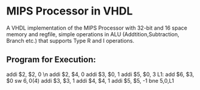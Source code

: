 # MIPS Processor in VHDL
A VHDL implementation of the MIPS Processor with 32-bit and 16 space memory and regfile, simple operations in ALU (Addtition,Subtraction, Branch etc.) that supports Type R and I operations. 
## Program for Execution:
addi $2, $2, 0 \n
addi $2, $4, 0
addi $3, $0, 1
addi $5, $0, 3
L1: add $6, $3, $0
sw $6, 0($4)
addi $3, $3, 1
addi $4, $4, 1
addi $5, $5, -1
bne $5,$0,L1
